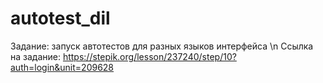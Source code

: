 # autotest_dil
Задание: запуск автотестов для разных языков интерфейса \n
Ссылка на задание: https://stepik.org/lesson/237240/step/10?auth=login&unit=209628
